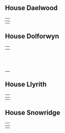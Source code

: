 <h2><span><p>House Daelwood</p></span></h2><div><table class="dataview table-view-table"><thead class="table-view-thead"><tr class="table-view-tr-header"><th class="table-view-th"><span></span></th></tr></thead><tbody class="table-view-tbody"><tr><td><span></span></td></tr></tbody></table></div><h2><span><p>House Dolforwyn</p></span></h2><div><table class="dataview table-view-table"><thead class="table-view-thead"><tr class="table-view-tr-header"><th class="table-view-th"><span></span></th></tr></thead><tbody class="table-view-tbody"><tr><td><span></span></td></tr><tr><td><span></span></td></tr><tr><td><span></span></td></tr><tr><td><span></span></td></tr><tr><td><span></span></td></tr><tr><td><span></span></td></tr><tr><td><span></span></td></tr><tr><td><span></span></td></tr><tr><td><span></span></td></tr><tr><td><span></span></td></tr><tr><td><span></span></td></tr><tr><td><span></span></td></tr></tbody></table></div><h2><span><p>House Llyrith</p></span></h2><div><table class="dataview table-view-table"><thead class="table-view-thead"><tr class="table-view-tr-header"><th class="table-view-th"><span></span></th></tr></thead><tbody class="table-view-tbody"><tr><td><span></span></td></tr></tbody></table></div><h2><span><p>House Snowridge</p></span></h2><div><table class="dataview table-view-table"><thead class="table-view-thead"><tr class="table-view-tr-header"><th class="table-view-th"><span></span></th></tr></thead><tbody class="table-view-tbody"><tr><td><span></span></td></tr></tbody></table></div>